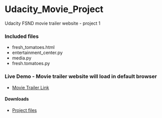 # Udacity_Movie_Project

Udacity FSND movie trailer website - project 1

### Included files

- fresh_tomatoes.html
- entertainment_center.py
- media.py
- fresh.tomatoes.py

### Live Demo - Movie trailer website will load in default browser

- [Movie Trailer Link](http://mrsmith01.github.io/movies/fresh_tomatoes.html)

#### Downloads

- [Project files](https://github.com/mrsmith01/mrsmith01.github.io.git)
